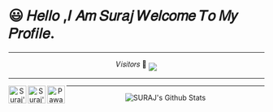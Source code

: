  # 😃 𝐻𝑒𝑙𝑙𝑜 ,𝐼 𝐴𝑚 𝑆𝑢𝑟𝑎𝑗 𝑊𝑒𝑙𝑐𝑜𝑚𝑒 𝑇𝑜 𝑀𝑦 𝑃𝑟𝑜𝑓𝑖𝑙𝑒.
<div align="center">

----
              
𝑉𝑖𝑠𝑖𝑡𝑜𝑟𝑠
 🥰    <img align="middle" src="https://profile-counter.glitch.me/TG-SURAJ/count.svg" />
</p>

----

<p align="center">
  <a href="https://t.me/KingOf_univers">
  <img align="left" alt="Suraj's Telegram" width="35px" src="https://cdn.jsdelivr.net/npm/simple-icons@v4/icons/telegram.svg" />
 </a" /></a>
 <a href="https://instagram.com/__noughty_legend__/">
  <img align="left" alt="Suraj's's Instagram" width="35px" src="https://cdn.jsdelivr.net/npm/simple-icons@v4/icons/instagram.svg" />
 </a>
 <a href="https://www.facebook.com/profile.php?id=100028592142770">
  <img align="left" alt="Pawan's Facebook" width="35px" src="https://cdn.jsdelivr.net/npm/simple-icons@v3/icons/facebook.svg" />
  </a>
</p>

----


<img align="center" src="https://github-readme-stats.vercel.app/api?username=TG-SURAJ&include_all_commits=true&count_private=true&show_icons=true&line_height=20&title_color=7A7ADB&icon_color=2234AE&text_color=D3D3D3&bg_color=0,000000,130F40" alt="SURAJ's Github Stats">
</br>    
</div>
